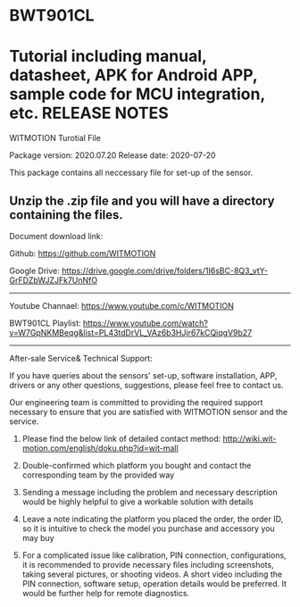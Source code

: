 # BWT901CL
Tutorial including manual, datasheet, APK for Android APP, sample code for MCU integration, etc.
RELEASE NOTES
=============
WITMOTION Turotial File 

Package version: 2020.07.20
Release date:    2020-07-20

This package contains all neccessary file for set-up of the sensor. 

Unzip the .zip file and you will have a directory containing the files.
-----------

Document download link:

Github:
https://github.com/WITMOTION

Google Drive: 
https://drive.google.com/drive/folders/1I6sBC-8Q3_vtY-GrFDZbWJZJFk7UnNfO

-----------
Youtube Channael: 
https://www.youtube.com/c/WITMOTION

BWT901CL Playlist: 
https://www.youtube.com/watch?v=W7GpNKMBeqg&list=PL43tdDrVL_VAz6b3HJjr67kCQiqgV9b27

-----------
After-sale Service& Technical Support: 

If you have queries about the sensors' set-up, software installation, APP, drivers or any other questions, suggestions, please feel free to contact us.

Our engineering team is committed to providing the required support necessary to ensure that you are satisfied with WITMOTION sensor and the service.

1. Please find the below link of detailed contact method: 
http://wiki.wit-motion.com/english/doku.php?id=wit-mall

2. Double-confirmed which platform you bought and contact the corresponding team by the provided way

3. Sending a message including the problem and necessary description would be highly helpful to give a workable solution with details

4. Leave a note indicating the platform you placed the order, the order ID, so it is intuitive to check the model you purchase and accessory you may buy

5. For a complicated issue like calibration, PIN connection, configurations, it is recommended to provide necessary files including screenshots, 
taking several pictures, or shooting videos. A short video including the PIN connection, software setup, operation details would be preferred.
It would be further help for remote diagnostics.
